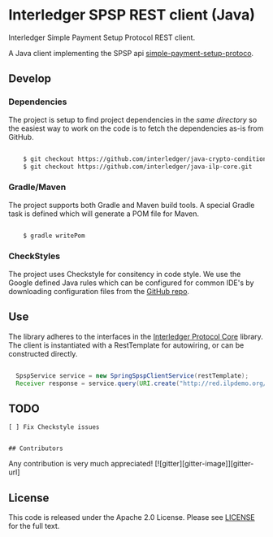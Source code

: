 # Interledger SPSP REST client (Java)

Interledger Simple Payment Setup Protocol REST client.

A Java client implementing the SPSP api [simple-payment-setup-protoco](https://github.com/interledger/rfcs/blob/master/0009-simple-payment-setup-protocol/0009-simple-payment-setup-protocol.md).

## Develop

### Dependencies

The project is setup to find project dependencies in the _same directory_ so the easiest way to work on the code is to fetch the dependencies as-is from GitHub.

```bash

    $ git checkout https://github.com/interledger/java-crypto-conditions.git
    $ git checkout https://github.com/interledger/java-ilp-core.git

```

### Gradle/Maven

The project supports both Gradle and Maven build tools. A special Gradle task is defined which will generate a POM file for Maven.

```bash

    $ gradle writePom

```

### CheckStyles

The project uses Checkstyle for consitency in code style. We use the Google defined Java rules which can be configured for common IDE's by downloading configuration files from the [GitHub repo](https://github.com/google/styleguide).

## Use

The library adheres to the interfaces in the [Interledger Protocol Core](https://github.com/interledger/java-ilp-core) library. The client is instantiated with a RestTemplate for autowiring, or can be constructed directly.

```java

  SpspService service = new SpringSpspClientService(restTemplate);
  Receiver response = service.query(URI.create("http://red.ilpdemo.org/api/receivers/alice"));

```

## TODO

    [ ] Fix Checkstyle issues
    

	## Contributors

Any contribution is very much appreciated! [![gitter][gitter-image]][gitter-url]

## License

This code is released under the Apache 2.0 License. Please see [LICENSE](LICENSE) for the full text.
